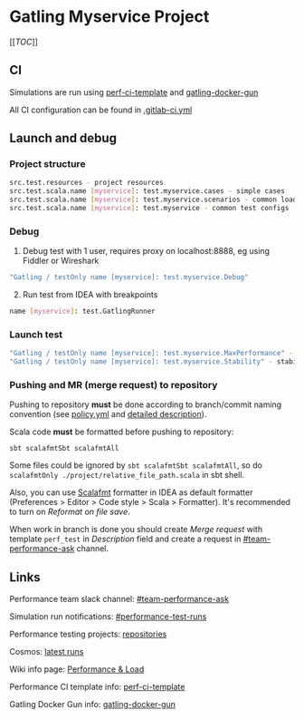 # Gatling Myservice Project

[[_TOC_]]

## CI

Simulations are run using [perf-ci-template](https://gitlab.tcsbank.ru/perf-core/perf-ci-template) and [gatling-docker-gun](https://gitlab.tcsbank.ru/perf-core/gatling-docker-gun)

All CI configuration can be found in [.gitlab-ci.yml](.gitlab-ci.yml)

## Launch and debug

### Project structure

```bash
src.test.resources - project resources
src.test.scala.name [myservice]: test.myservice.cases - simple cases
src.test.scala.name [myservice]: test.myservice.scenarios - common load scenarios assembled from simple cases
src.test.scala.name [myservice]: test.myservice - common test configs
```

### Debug

1. Debug test with 1 user, requires proxy on localhost:8888, eg using Fiddler or Wireshark

```bash
"Gatling / testOnly name [myservice]: test.myservice.Debug"
```

2. Run test from IDEA with breakpoints

```bash
name [myservice]: test.GatlingRunner
```

### Launch test

```bash
"Gatling / testOnly name [myservice]: test.myservice.MaxPerformance" - maximum performance test
"Gatling / testOnly name [myservice]: test.myservice.Stability" - stability test
```

### Pushing and MR (merge request) to repository

Pushing to repository **must** be done according to branch/commit naming convention (see [policy.yml](https://gitlab.tcsbank.ru/perf-core/gatling-template.g8/-/blob/master/src/main/g8/policy.yml) and [detailed description](https://wiki.tcsbank.ru/pages/viewpage.action?pageId=797085764)). 

Scala code **must** be formatted before pushing to repository:
```shell
sbt scalafmtSbt scalafmtAll
```

Some files could be ignored by `sbt scalafmtSbt scalafmtAll`, so do `scalafmtOnly ./project/relative_file_path.scala` in sbt shell.

Also, you can use [Scalafmt](https://www.jetbrains.com/help/idea/work-with-scala-formatter.html) formatter in IDEA as default formatter (Preferences > Editor > Code style > Scala > Formatter). It's recommended to turn on *Reformat on file save*.

When work in branch is done you should create *Merge request* with template `perf_test` in *Description* field and create a request in [#team-performance-ask](https://tinkoff.slack.com/archives/CEY0FJD5Y) channel.


## Links

Performance team slack channel: [#team-performance-ask](https://tinkoff.slack.com/archives/CEY0FJD5Y)

Simulation run notifications: [#performance-test-runs](https://tinkoff.slack.com/archives/C011K6YS1GS)

Performance testing projects: [repositories](https://devplatform.tcsbank.ru/performance/repositories)

Cosmos: [latest runs](https://devplatform.tcsbank.ru/performance/cosmos/latest)

Wiki info page: [Performance & Load](https://wiki.tcsbank.ru/pages/viewpage.action?pageId=19441513)

Performance CI template info: [perf-ci-template](https://gitlab.tcsbank.ru/perf-core/perf-ci-template)

Gatling Docker Gun info: [gatling-docker-gun](https://gitlab.tcsbank.ru/perf-core/gatling-docker-gun)
